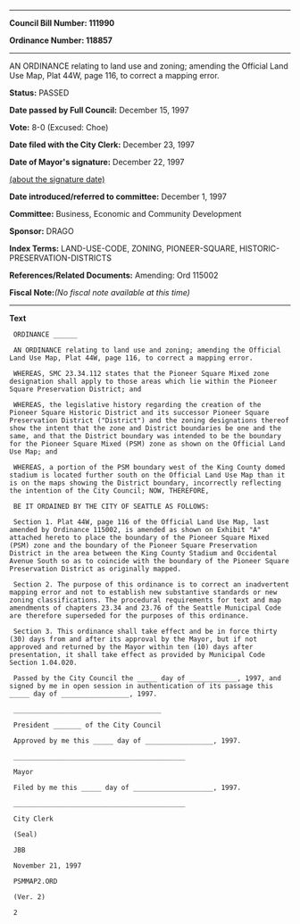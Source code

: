 

********

**Council Bill Number: 111990**
   
**Ordinance Number: 118857**
********

 AN ORDINANCE relating to land use and zoning; amending the Official Land Use Map, Plat 44W, page 116, to correct a mapping error.

**Status:** PASSED
   
**Date passed by Full Council:** December 15, 1997
   
**Vote:** 8-0 (Excused: Choe)
   
**Date filed with the City Clerk:** December 23, 1997
   
**Date of Mayor's signature:** December 22, 1997
   
[(about the signature date)](/~public/approvaldate.htm)
   
   
   
**Date introduced/referred to committee:** December 1, 1997
   
**Committee:** Business, Economic and Community Development
   
**Sponsor:** DRAGO
   
   
**Index Terms:** LAND-USE-CODE, ZONING, PIONEER-SQUARE, HISTORIC-PRESERVATION-DISTRICTS

**References/Related Documents:** Amending: Ord 115002

**Fiscal Note:**_(No fiscal note available at this time)_

********

**Text**
   
```
 ORDINANCE ______

 AN ORDINANCE relating to land use and zoning; amending the Official Land Use Map, Plat 44W, page 116, to correct a mapping error.

 WHEREAS, SMC 23.34.112 states that the Pioneer Square Mixed zone designation shall apply to those areas which lie within the Pioneer Square Preservation District; and

 WHEREAS, the legislative history regarding the creation of the Pioneer Square Historic District and its successor Pioneer Square Preservation District ("District") and the zoning designations thereof show the intent that the zone and District boundaries be one and the same, and that the District boundary was intended to be the boundary for the Pioneer Square Mixed (PSM) zone as shown on the Official Land Use Map; and

 WHEREAS, a portion of the PSM boundary west of the King County domed stadium is located further south on the Official Land Use Map than it is on the maps showing the District boundary, incorrectly reflecting the intention of the City Council; NOW, THEREFORE,

 BE IT ORDAINED BY THE CITY OF SEATTLE AS FOLLOWS:

 Section 1. Plat 44W, page 116 of the Official Land Use Map, last amended by Ordinance 115002, is amended as shown on Exhibit "A" attached hereto to place the boundary of the Pioneer Square Mixed (PSM) zone and the boundary of the Pioneer Square Preservation District in the area between the King County Stadium and Occidental Avenue South so as to coincide with the boundary of the Pioneer Square Preservation District as originally mapped.

 Section 2. The purpose of this ordinance is to correct an inadvertent mapping error and not to establish new substantive standards or new zoning classifications. The procedural requirements for text and map amendments of chapters 23.34 and 23.76 of the Seattle Municipal Code are therefore superseded for the purposes of this ordinance.

 Section 3. This ordinance shall take effect and be in force thirty (30) days from and after its approval by the Mayor, but if not approved and returned by the Mayor within ten (10) days after presentation, it shall take effect as provided by Municipal Code Section 1.04.020.

 Passed by the City Council the _____ day of ____________, 1997, and signed by me in open session in authentication of its passage this _____ day of _________________, 1997.

 _____________________________________

 President _______ of the City Council

 Approved by me this _____ day of _________________, 1997.

 ___________________________________________

 Mayor

 Filed by me this _____ day of ____________________, 1997.

 ___________________________________________

 City Clerk

 (Seal)

 JBB

 November 21, 1997

 PSMMAP2.ORD

 (Ver. 2)

 2

```
